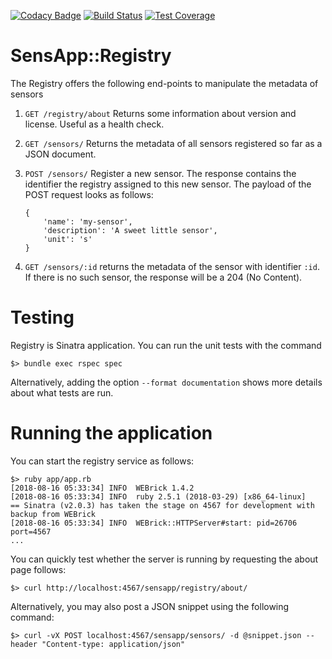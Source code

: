 
[![Codacy Badge](https://api.codacy.com/project/badge/Grade/383771e3e7cb44de92ca28cf71bc935d)](https://app.codacy.com/app/fchauvel/registry?utm_source=github.com&utm_medium=referral&utm_content=fchauvel/registry&utm_campaign=Badge_Grade_Settings)
[![Build Status](https://travis-ci.org/fchauvel/registry.svg?branch=master)](https://travis-ci.org/fchauvel/registry)
[![Test Coverage](https://img.shields.io/codecov/c/github/fchauvel/registry.svg)](https://codecov.io/gh/fchauvel/registry)

# SensApp::Registry

The Registry offers the following end-points to manipulate the metadata of sensors

 1. `GET /registry/about` Returns some information about
    version and license. Useful as a health check.
 
 1. `GET /sensors/` Returns the metadata of all sensors
    registered so far as a JSON document.

 1. `POST /sensors/` Register a new sensor. The response
    contains the identifier the registry assigned to this new sensor. The
    payload of the POST request looks as follows:
	
		{ 
			'name': 'my-sensor',
			'description': 'A sweet little sensor',
			'unit': 's' 
		}
		
  1. `GET /sensors/:id` returns the metadata of the sensor
     with identifier `:id`. If there is no such sensor, the response
     will be a 204 (No Content).


# Testing

Registry is Sinatra application. You can run the unit tests with the command

	$> bundle exec rspec spec 
	
Alternatively, adding the option `--format documentation` shows more
details about what tests are run.


# Running the application

You can start the registry service as follows:

	$> ruby app/app.rb
	[2018-08-16 05:33:34] INFO  WEBrick 1.4.2
	[2018-08-16 05:33:34] INFO  ruby 2.5.1 (2018-03-29) [x86_64-linux]
	== Sinatra (v2.0.3) has taken the stage on 4567 for development with backup from WEBrick
	[2018-08-16 05:33:34] INFO  WEBrick::HTTPServer#start: pid=26706 port=4567
	...
	
You can quickly test whether the server is running by requesting the about page follows:

	$> curl http://localhost:4567/sensapp/registry/about/
	
Alternatively, you may also post a JSON snippet using the following command:

	$> curl -vX POST localhost:4567/sensapp/sensors/ -d @snippet.json --header "Content-type: application/json"
	


